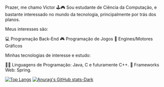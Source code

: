 Prazer, me chamo Victor 🕹🎮
Sou estudante de Ciência da Computação, e bastante interessado no mundo da tecnologia, principalmente por trás dos planos.

Meus interesses são:

💻 Programação Back-End
🎮 Programação de Jogos
🛴 Engines/Motores Gráficos

Minhas tecnologias de interesse e estudo:

👩‍💻 Linguagens de Programação: Java, C e futuramente C++.
🌱 Frameworks Web: Spring.


[![Top Langs](https://github-readme-stats.vercel.app/api/top-langs/?username=Pinkxz&show_icons=true&theme=dark#gh-dark-mode-only)](https://github.com/anuraghazra/github-readme-stats#gh-dark-mode-only)
[![Anurag's GitHub stats-Dark](https://github-readme-stats.vercel.app/api?username=Pinkxz&show_icons=true&theme=dark#gh-dark-mode-only)](https://github.com/anuraghazra/github-readme-stats#gh-dark-mode-only)
<!--
**Pinkxz/pinkxz** is a ✨ _special_ ✨ repository because its `README.md` (this file) appears on your GitHub profile.

